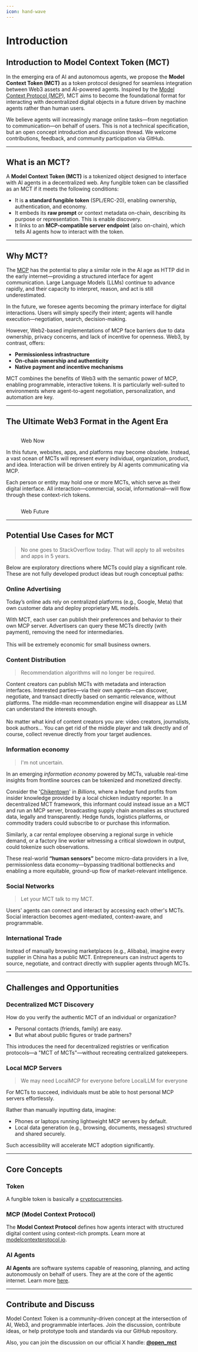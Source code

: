 ```yaml
---
icon: hand-wave
---
```


# Introduction

## Introduction to Model Context Token (MCT)

In the emerging era of AI and autonomous agents, we propose the **Model Context Token (MCT)** as a  token protocol designed for seamless integration between Web3 assets and AI-powered agents. Inspired by the [Model Context Protocol (MCP)](https://modelcontextprotocol.io/introduction), MCT aims to become the foundational format for interacting with decentralized digital objects in a future driven by machine agents rather than human users.

We believe agents will increasingly manage online tasks—from negotiation to communication—on behalf of users. This is not a technical specification, but an open concept introduction and discussion thread. We welcome contributions, feedback, and community participation via GitHub.

***

## What is an MCT?

A **Model Context Token (MCT)** is a tokenized object designed to interface with AI agents in a decentralized web. Any fungible token can be classified as an MCT if it meets the following conditions:

* It is **a standard fungible token** (SPL/ERC-20), enabling ownership, authentication, and economy.
* It embeds its **raw prompt** or context metadata on-chain, describing its purpose or representation. This is enable discovery.
* It links to an **MCP-compatible server endpoint** (also on-chain), which tells AI agents how to interact with the token.

***

## Why MCT?

The [MCP](https://modelcontextprotocol.io/introduction) has the potential to play a similar role in the AI age as HTTP did in the early internet—providing a structured interface for agent communication. Large Language Models (LLMs) continue to advance rapidly, and their capacity to interpret, reason, and act is still underestimated.

In the future, we foresee agents becoming the primary interface for digital interactions. Users will simply specify their intent; agents will handle execution—negotiation, search, decision-making.

However, Web2-based implementations of MCP face barriers due to data ownership, privacy concerns, and lack of incentive for openness. Web3, by contrast, offers:

* **Permissionless infrastructure**
* **On-chain ownership and authenticity**
* **Native payment and incentive mechanisms**

MCT combines the benefits of Web3 with the semantic power of MCP, enabling programmable, interactive tokens. It is particularly well-suited to environments where agent-to-agent negotiation, personalization, and automation are key.

***

## The Ultimate Web3 Format in the Agent Era

<figure><img src=".gitbook/assets/openmct.001.png" alt=""><figcaption><p>Web Now</p></figcaption></figure>

In this future, websites, apps, and platforms may become obsolete. Instead, a vast ocean of MCTs will represent every individual, organization, product, and idea. Interaction will be driven entirely by AI agents communicating via MCP.

Each person or entity may hold one or more MCTs, which serve as their digital interface. All interaction—commercial, social, informational—will flow through these context-rich tokens.

<figure><img src=".gitbook/assets/openmct.002.png" alt=""><figcaption><p>Web Future</p></figcaption></figure>

***

## Potential Use Cases for MCT

> No one goes to StackOverflow today. That will apply to all websites and apps in 5 years.

Below are exploratory directions where MCTs could play a significant role. These are not fully developed product ideas but rough conceptual paths:

### Online Advertising

Today’s online ads rely on centralized platforms (e.g., Google, Meta) that own customer data and deploy proprietary ML models.

With MCT, each user can publish their preferences and behavior to their own MCP server. Advertisers can query these MCTs directly (with payment), removing the need for intermediaries.\
\
This will be extremely economic for small business owners.

### Content Distribution

> Recommendation algorithms will no longer be required.

Content creators can publish MCTs with metadata and interaction interfaces. Interested parties—via their own agents—can discover, negotiate, and transact directly based on semantic relevance, without platforms. The middle-man recommendation engine will disappear as LLM can understand the interests enough.\
\
No matter what kind of content creators you are: video creators, journalists, book authors... You can get rid of the middle player and talk directly and of course, collect revenue directly from your target audiences.

### Information economy

> I'm not uncertain.

In an emerging _information economy_ powered by MCTs, valuable real-time insights from frontline sources can be tokenized and monetized directly.&#x20;

Consider the '[Chikentown](https://www.imdb.com/title/tt9141488/)' in _Billions_, where a hedge fund profits from insider knowledge provided by a local chicken industry reporter. In a decentralized MCT framework, this informant could instead issue an a MCT and run an MCP server, broadcasting supply chain anomalies as structured data, legally and transparently. Hedge funds, logistics platforms, or commodity traders could subscribe to or purchase this information.&#x20;

Similarly, a car rental employee observing a regional surge in vehicle demand, or a factory line worker witnessing a critical slowdown in output, could tokenize such observations.

&#x20;These real-world **“human sensors”** become micro-data providers in a live, permissionless data economy—bypassing traditional bottlenecks and enabling a more equitable, ground-up flow of market-relevant intelligence.

### Social Networks

> Let your MCT talk to my MCT.

Users' agents can connect and interact by accessing each other's MCTs. Social interaction becomes agent-mediated, context-aware, and programmable.

### International Trade

Instead of manually browsing marketplaces (e.g., Alibaba), imagine every supplier in China has a public MCT. Entrepreneurs can instruct agents to source, negotiate, and contract directly with supplier agents through MCTs.

***

## Challenges and Opportunities

### Decentralized MCT Discovery

How do you verify the authentic MCT of an individual or organization?

* Personal contacts (friends, family) are easy.
* But what about public figures or trade partners?

This introduces the need for decentralized registries or verification protocols—a "MCT of MCTs"—without recreating centralized gatekeepers.

### Local MCP Servers

> We may need LocalMCP for everyone before LocalLLM for everyone

For MCTs to succeed, individuals must be able to host personal MCP servers effortlessly.

Rather than manually inputting data, imagine:

* Phones or laptops running lightweight MCP servers by default.
* Local data generation (e.g., browsing, documents, messages) structured and shared securely.

Such accessibility will accelerate MCT adoption significantly.

***

## Core Concepts

### Token

A fungible token is basically a [cryptocurrencies](https://en.wikipedia.org/wiki/Cryptocurrency).

### MCP (Model Context Protocol)

The **Model Context Protocol** defines how agents interact with structured digital content using context-rich prompts. Learn more at [modelcontextprotocol.io](https://modelcontextprotocol.io/introduction).

### AI Agents

**AI Agents** are software systems capable of reasoning, planning, and acting autonomously on behalf of users. They are at the core of the agentic internet. Learn more [here](https://cloud.google.com/discover/what-are-ai-agents).

***

## Contribute and Discuss

Model Context Token is a community-driven concept at the intersection of AI, Web3, and programmable interfaces. Join the discussion, contribute ideas, or help prototype tools and standards via our GitHub repository.

Also, you can join the discussion on our official X handle: [**@open\_mct**](https://x.com/OPEN_MCT)
